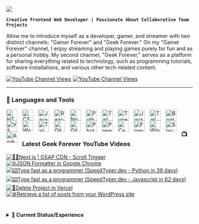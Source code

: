 <img src="https://readme-typing-svg.herokuapp.com/?font=Righteous&size=35&center=true&vCenter=true&width=500&height=70&duration=4000&color=f22b43&lines=Hello!;+I'm+John+Thomas+F.+Caballero!;+a+programmer...;+a+gamer...;+a+content+creator...;+a+streamer.;" />

**`Creative Frontend Web Developer | Passionate About Collaborative Team Projects`**

Allow me to introduce myself as a developer, gamer, and streamer with two distinct channels: "Gamer Forever" and "Geek Forever." On my "Gamer Forever" channel, I enjoy streaming and playing games purely for fun and as a personal hobby. My second channel, "Geek Forever," serves as a platform for sharing everything related to technology, such as programming tutorials, software installations, and various other tech-related content.

   <p align="left">
      <a href="https://www.youtube.com/@GamerForeverChannel"><img alt="YouTube Channel Views" src="https://img.shields.io/youtube/channel/views/UC88LrCOvWEp83DwV6-qVRzQ?style=for-the-badge&logo=youtube&label=Gamer%20Forever%20YouTube%20Views&color=%23fa3a45"></a>
       <a href="https://www.youtube.com/@GeekForeverChannel"><img alt="YouTube Channel Views" src="https://img.shields.io/youtube/channel/views/UCtujEiwlNyHon-z78FmVW7Q?style=for-the-badge&logo=youtube&label=Geek%20Forever%20YouTube%20Views&color=%23fa3a45"></a>
   </p>

---

### 🧰 Languages and Tools

<!-- Languages -->
<img align="left" alt="HTML" width="30px" style="padding-right:10px;" src="https://cdn.jsdelivr.net/gh/devicons/devicon/icons/html5/html5-plain.svg" />
<img align="left" alt="CSS" width="30px" style="padding-right:10px;" src="https://cdn.jsdelivr.net/gh/devicons/devicon/icons/css3/css3-plain.svg" />
<img align="left" alt="JavaScript" width="30px" style="padding-right:10px;" src="https://cdn.jsdelivr.net/gh/devicons/devicon/icons/javascript/javascript-plain.svg" />
<img align="left" alt="React" width="30px" style="padding-right:10px;" src="https://cdn.jsdelivr.net/gh/devicons/devicon/icons/react/react-original.svg" />
<img align="left" alt="NodeJS" width="30px" style="padding-right:10px;" src="https://cdn.jsdelivr.net/gh/devicons/devicon/icons/nodejs/nodejs-original.svg" />
<img align="left" alt="Python" width="30px" style="padding-right:10px;" src="https://cdn.jsdelivr.net/gh/devicons/devicon/icons/python/python-plain.svg" />
<img align="left" alt="Tailwind" width="30px" style="padding-right:10px;" src="https://cdn.jsdelivr.net/gh/devicons/devicon/icons/php/php-original.svg" />
<img align="left" alt="TypeScript" width="30px" style="padding-right:10px;" src="https://cdn.jsdelivr.net/gh/devicons/devicon/icons/typescript/typescript-plain.svg" />     
<img align="left" alt="Java" width="30px" style="padding-right:10px;" src="https://cdn.jsdelivr.net/gh/devicons/devicon/icons/java/java-original.svg"/>
<img align="left" alt="Tailwind" width="30px" style="padding-right:10px;" src="https://cdn.jsdelivr.net/gh/devicons/devicon/icons/tailwindcss/tailwindcss-plain.svg" />
<img align="left" alt="Bootstrap" width="30px" style="padding-right:10px;" src="https://cdn.jsdelivr.net/gh/devicons/devicon/icons/bootstrap/bootstrap-original.svg" />

<!-- Tools -->
<img align="left" alt="VS Code" width="30px" style="padding-right:10px;" src="https://cdn.jsdelivr.net/gh/devicons/devicon/icons/vscode/vscode-original.svg" />
<img align="left" alt="Wordpress" width="30px" style="padding-right:10px;" src="https://cdn.jsdelivr.net/gh/devicons/devicon/icons/wordpress/wordpress-plain.svg" />
<img align="left" alt="Tailwind" width="30px" style="padding-right:10px;" src="https://cdn.jsdelivr.net/gh/devicons/devicon/icons/nextjs/nextjs-original.svg" />
<img align="left" alt="Git" width="30px" style="padding-right:10px;" src="https://cdn.jsdelivr.net/gh/devicons/devicon/icons/git/git-original.svg" />
<img align="left" alt="GitHub" width="30px" style="padding-right:10px;" src="https://cdn.jsdelivr.net/gh/devicons/devicon/icons/github/github-original.svg" />
<img align="left" alt="Photoshop" width="30px" style="padding-right:10px;" src="https://cdn.jsdelivr.net/gh/devicons/devicon/icons/photoshop/photoshop-plain.svg" />
<img align="left" alt="Premiere Pro" width="30px" style="padding-right:10px;"  src="https://cdn.jsdelivr.net/gh/devicons/devicon/icons/premierepro/premierepro-original.svg" />
<img align="left" alt="Canva" width="30px" style="padding-right:10px;" src="https://cdn.jsdelivr.net/gh/devicons/devicon/icons/canva/canva-original.svg" />
<img align="left" alt="Figma" width="30px" style="padding-right:10px;" src="https://cdn.jsdelivr.net/gh/devicons/devicon/icons/figma/figma-original.svg" />
<img align="left" alt="Windows 10" width="30px" style="padding-right:10px;" src="https://cdn.jsdelivr.net/gh/devicons/devicon/icons/windows8/windows8-original.svg" />
<img align="left" alt="Slack" width="30px" style="padding-right:10px;" src="https://cdn.jsdelivr.net/gh/devicons/devicon/icons/slack/slack-original.svg" />
<img align="left" alt="Android Studio" width="30px" style="padding-right:10px;" src="https://cdn.jsdelivr.net/gh/devicons/devicon/icons/androidstudio/androidstudio-original.svg" />
            
<br />

#

### 📺 Latest Geek Forever YouTube Videos

<!-- BEGIN YOUTUBE-CARDS -->
[![👨‍💻Next.js | GSAP CDN - Scroll Trigger](https://ytcards.demolab.com/?id=5-n95Ualogw&title=%F0%9F%91%A8%E2%80%8D%F0%9F%92%BBNext.js+%7C+GSAP+CDN+-+Scroll+Trigger&lang=en&timestamp=1698392428&background_color=%230d1117&title_color=%23ffffff&stats_color=%23dedede&max_title_lines=1&width=250&border_radius=5 "👨‍💻Next.js | GSAP CDN - Scroll Trigger")](https://www.youtube.com/watch?v=5-n95Ualogw)
[![🌐JSON Formatter in Google Chrome](https://ytcards.demolab.com/?id=6ekErr1hTMU&title=%F0%9F%8C%90JSON+Formatter+in+Google+Chrome&lang=en&timestamp=1697361950&background_color=%230d1117&title_color=%23ffffff&stats_color=%23dedede&max_title_lines=1&width=250&border_radius=5 "🌐JSON Formatter in Google Chrome")](https://www.youtube.com/watch?v=6ekErr1hTMU)
[![⌨️Type fast as a programmer (SpeedTyper.dev - Python in 39 days)](https://ytcards.demolab.com/?id=M4fb_UPiJCM&title=%E2%8C%A8%EF%B8%8FType+fast+as+a+programmer+%28SpeedTyper.dev+-+Python+in+39+days%29&lang=en&timestamp=1697230811&background_color=%230d1117&title_color=%23ffffff&stats_color=%23dedede&max_title_lines=1&width=250&border_radius=5 "⌨️Type fast as a programmer (SpeedTyper.dev - Python in 39 days)")](https://www.youtube.com/watch?v=M4fb_UPiJCM)
[![⌨️Type fast as a programmer (SpeedTyper.dev - Javascript in 62 days)](https://ytcards.demolab.com/?id=VvU1EX_fDto&title=%E2%8C%A8%EF%B8%8FType+fast+as+a+programmer+%28SpeedTyper.dev+-+Javascript+in+62+days%29&lang=en&timestamp=1697147929&background_color=%230d1117&title_color=%23ffffff&stats_color=%23dedede&max_title_lines=1&width=250&border_radius=5 "⌨️Type fast as a programmer (SpeedTyper.dev - Javascript in 62 days)")](https://www.youtube.com/watch?v=VvU1EX_fDto)
[![🔺Delete Project in Vercel](https://ytcards.demolab.com/?id=dGIAlVgBZEk&title=%F0%9F%94%BADelete+Project+in+Vercel&lang=en&timestamp=1696339171&background_color=%230d1117&title_color=%23ffffff&stats_color=%23dedede&max_title_lines=1&width=250&border_radius=5 "🔺Delete Project in Vercel")](https://www.youtube.com/watch?v=dGIAlVgBZEk)
[![⚙️Retrieve a list of posts from your WordPress site](https://ytcards.demolab.com/?id=2Hn8X9tDqb0&title=%E2%9A%99%EF%B8%8FRetrieve+a+list+of+posts+from+your+WordPress+site&lang=en&timestamp=1696171015&background_color=%230d1117&title_color=%23ffffff&stats_color=%23dedede&max_title_lines=1&width=250&border_radius=5 "⚙️Retrieve a list of posts from your WordPress site")](https://www.youtube.com/watch?v=2Hn8X9tDqb0)
<!-- END YOUTUBE-CARDS -->

#

<details>
            <summary><b>📶 Current Status/Experience</b></summary>
            <table align="center">
               <thead align="center">
               <tr>
                <th colspan="5">
                   <a href="#blank"><img src="https://media.tenor.com/D2H0hPltOdYAAAAd/golden-boy-fake-keyboard-programing-coding-paper-book.gif" align="center" title="Some anime gif" width="100%" height="auto" alt="Anime typing in a paper gif"></a>
                </th>
              </tr>
              </thead>
              <thead align="center">
                <tr>
                  <th>Logo</th>
                  <th>Company</th>
                  <th>Experience</th>
                  <th>Learned</th>
                  <th>Status</th>
                </tr>
              </thead>
              <tbody align="center">
                <tr>
                  <td>
<!--              <img src="" width="25px" style="vertical-align: middle;" /> --> Confidencial
                  </td>
                  <td>
<!--              <a href="#" target="_blank">name</a> --> Client based
                  </td>
                  <td>1 Month</td>
                  <td>
                    Bootstrap, SASS,<br/>
                    React, TypeScript,<br/>
                    Github Organization, Github Collaboration,<br/>
                    Miro & Loom<br/>
                  </td>
                   <td>
                    Currently Working
                  </td>
                </tr>
              </tbody>
            </table>
          </details>
